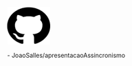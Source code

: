 <img 
    src="../images/github.svg" 
    alt="github icon"
    class="github-icon"
    height="87"
    width="100" />

<div class="section-left-align">
<p class="small-font">- JoaoSalles/apresentacaoAssincronismo</p>
</div>